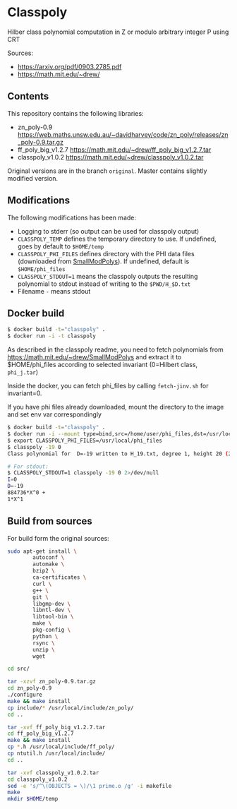 # Classpoly

Hilber class polynomial computation in Z or modulo arbitrary integer P using CRT

Sources: 

- https://arxiv.org/pdf/0903.2785.pdf
- https://math.mit.edu/~drew/

## Contents

This repository contains the following libraries:

- zn_poly-0.9  https://web.maths.unsw.edu.au/~davidharvey/code/zn_poly/releases/zn_poly-0.9.tar.gz
- ff_poly_big_v1.2.7  https://math.mit.edu/~drew/ff_poly_big_v1.2.7.tar
- classpoly_v1.0.2  https://math.mit.edu/~drew/classpoly_v1.0.2.tar

Original versions are in the branch `original`. Master contains slightly modified version.


## Modifications

The following modifications has been made:

- Logging to stderr (so output can be used for classpoly output)
- `CLASSPOLY_TEMP` defines the temporary directory to use. If undefined, goes by default to `$HOME/temp`
- `CLASSPOLY_PHI_FILES` defines directory with the PHI data files (downloaded from [SmallModPolys]). If undefined, default is `$HOME/phi_files`
- `CLASSPOLY_STDOUT=1` means the classpoly outputs the resulting polynomial to stdout instead of writing to the `$PWD/H_$D.txt`
- Filename `-` means stdout


## Docker build

```bash
$ docker build -t="classpoly" .
$ docker run -i -t classpoly
```

As described in the classpoly readme, you need to fetch polynomials from https://math.mit.edu/~drew/SmallModPolys
and extract it to $HOME/phi_files according to selected invariant (0=Hilbert class, `phi_j.tar`)

Inside the docker, you can fetch phi_files by calling `fetch-jinv.sh` for invariant=0.

If you have phi files already downloaded, mount the directory to the image and set env var correspondingly

```bash
$ docker build -t="classpoly" .
$ docker run -i --mount type=bind,src=/home/user/phi_files,dst=/usr/local/phi_files -t classpoly
$ export CLASSPOLY_PHI_FILES=/usr/local/phi_files
$ classpoly -19 0
Class polynomial for  D=-19 written to H_19.txt, degree 1, height 20 (20), size 0.000 MB (0.0s)

# For stdout:
$ CLASSPOLY_STDOUT=1 classpoly -19 0 2>/dev/null
I=0
D=-19
884736*X^0 +
1*X^1
```

## Build from sources

For build form the original sources:

```bash
sudo apt-get install \
        autoconf \
        automake \
        bzip2 \
        ca-certificates \
        curl \
        g++ \
        git \
        libgmp-dev \
        libntl-dev \
        libtool-bin \
        make \
        pkg-config \
        python \
        rsync \
        unzip \
        wget

cd src/

tar -xzvf zn_poly-0.9.tar.gz
cd zn_poly-0.9
./configure
make && make install
cp include/* /usr/local/include/zn_poly/
cd ..

tar -xvf ff_poly_big_v1.2.7.tar
cd ff_poly_big_v1.2.7
make && make install
cp *.h /usr/local/include/ff_poly/
cp ntutil.h /usr/local/include/
cd ..

tar -xvf classpoly_v1.0.2.tar
cd classpoly_v1.0.2
sed -e 's/^\(OBJECTS = \)/\1 prime.o /g' -i makefile
make
mkdir $HOME/temp
```


[SmallModPolys]: https://math.mit.edu/~drew/SmallModPolys